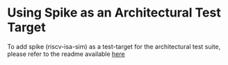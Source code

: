# Using Spike as an Architectural Test Target

To add spike (riscv-isa-sim) as a test-target for the architectural test suite, please refer to the
readme available
[here](https://github.com/riscv/riscv-isa-sim/blob/master/arch_test_target/spike/README.md)
